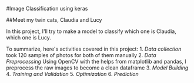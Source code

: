 #Image Classification using keras

##Meet my twin cats, Claudia and Lucy

In this project, I'll try to make a model to classify which one is Claudia, which one is Lucy.

To summarize, here's activities covered in this project:
	1. 	*Data collection*
		took 120 samples of photos for both of them manually
	2.	*Data Preprocessing*
		Using OpenCV with the helps from matplotlib and pandas, I preprocess the raw images to become a clean dataframe
	3.	*Model Building*
	4.	*Training and Validation*
	5.	*Optimization*
	6.	*Prediction*

